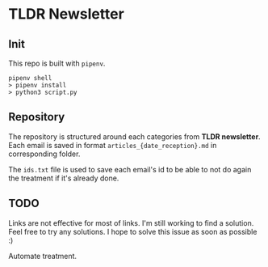 # TLDR Newsletter

## Init 

This repo is built with `pipenv`.

```
pipenv shell
> pipenv install
> python3 script.py
```

## Repository

The repository is structured around each categories from **TLDR newsletter**. Each email is saved in format `articles_{date_reception}.md` in corresponding folder.

The `ids.txt` file is used to save each email's id to be able to not do again the treatment if it's already done.

## TODO

Links are not effective for most of links. I'm still working to find a solution. Feel free to try any solutions. I hope to solve this issue as soon as possible :)

Automate treatment.
